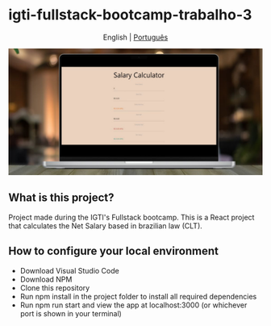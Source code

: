 # igti-fullstack-bootcamp-trabalho-3

<p align="center">
	<span>English</span> | <a href="https://github.com/samlatavares/igti-fullstack-bootcamp-trabalho-3/blob/main/translations/pt-br/README.md">Português</a>
</p>

<img src="images/project_screenshot.jpg" alt="Project screenshot."></img>

## What is this project?
Project made during the IGTI's Fullstack bootcamp. This is a React project that calculates the Net Salary based in brazilian law (CLT).

## How to configure your local environment
- Download Visual Studio Code
- Download NPM
- Clone this repository
- Run npm install in the project folder to install all required dependencies
- Run npm run start and view the app at localhost:3000 (or whichever port is shown in your terminal)